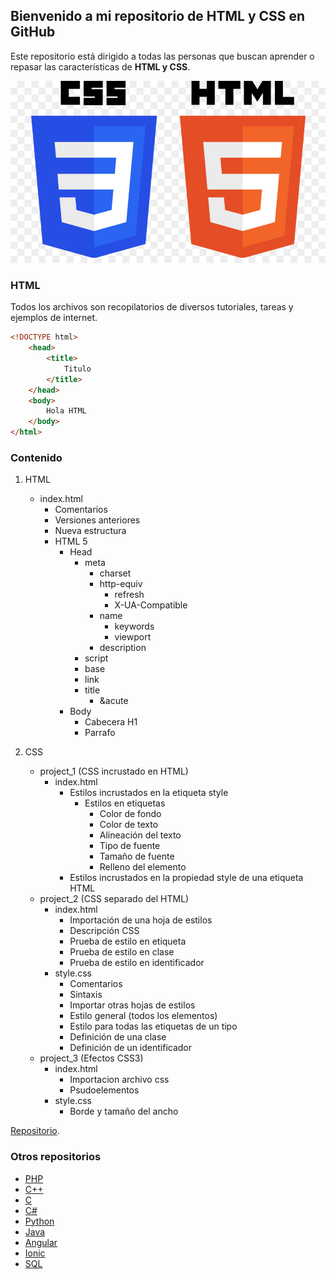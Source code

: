 ## Bienvenido a mi repositorio de HTML y CSS en GitHub

Este repositorio está dirigido a todas las personas que buscan aprender o repasar las características de **HTML y CSS**.

![Image HTML y CSS](https://raw.githubusercontent.com/diegoAlex24/HTML-CSS-examples/master/html-css-logo.jpg)

### HTML
Todos los archivos son recopilatorios de diversos tutoriales, tareas y ejemplos de internet.

```html
<!DOCTYPE html>
    <head>
        <title>
            Titulo
        </title>
    </head>
	<body>
        Hola HTML
    </body>
</html>
```

### Contenido

1. HTML
    * index.html
        * Comentarios
        * Versiones anteriores
        * Nueva estructura
        * HTML 5
            * Head
                * meta
                    * charset
                    * http-equiv
                        * refresh
                        * X-UA-Compatible
                    * name
                        * keywords
                        * viewport
                    * description
                * script
                * base
                * link
                * title
                    * &acute
            * Body
                * Cabecera H1
                * Parrafo

2. CSS
    * project_1 (CSS incrustado en HTML)
        * index.html
            * Estilos incrustados en la etiqueta style
                * Estilos en etiquetas
                    * Color de fondo
                    * Color de texto
                    * Alineación del texto
                    * Tipo de fuente
                    * Tamaño de fuente
                    * Relleno del elemento
            * Estilos incrustados en la propiedad style de una etiqueta HTML
    * project_2 (CSS separado del HTML)
        * index.html
            * Importación de una hoja de estilos
            * Descripción CSS
            * Prueba de estilo en etiqueta
            * Prueba de estilo en clase
            * Prueba de estilo en identificador
        * style.css
            * Comentarios
            * Sintaxis
            * Importar otras hojas de estilos
            * Estilo general (todos los elementos)
            * Estilo para todas las etiquetas de un tipo
            * Definición de una clase
            * Definición de un identificador
    * project_3 (Efectos CSS3)
        * index.html
            * Importacion archivo css <link>
            * Psudoelementos
        * style.css
            * Borde y tamaño del ancho

[Repositorio](https://github.com/diegoAlex24/HTML-CSS-examples).

### Otros repositorios
* [PHP](https://diegoalex24.github.io/PHP-examples)
* [C++](https://diegoalex24.github.io/C-Plus-Plus-examples)
* [C](https://diegoalex24.github.io/C-examples)
* [C#](https://diegoalex24.github.io/C-Sharp-examples)
* [Python](https://diegoalex24.github.io/Python-examples)
* [Java](https://diegoalex24.github.io/Java-examples)
* [Angular](https://diegoalex24.github.io/Angular-examples)
* [Ionic](https://diegoalex24.github.io/Ionic-examples)
* [SQL](https://diegoalex24.github.io/SQL-examples)
